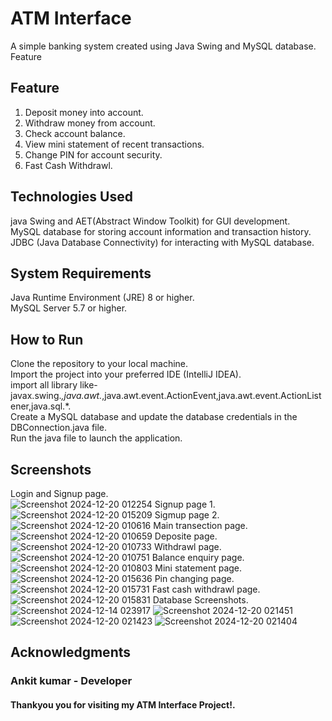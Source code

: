# ATM Interface
A simple banking system created using Java Swing and MySQL database.
Feature
## Feature
1. Deposit money into account.
2. Withdraw money from account.
3. Check account balance.
4. View mini statement of recent transactions.
5. Change PIN for account security.
6.  Fast Cash Withdrawl.
## Technologies Used
 java Swing and AET(Abstract Window Toolkit) for GUI development.  
 MySQL database for storing account information and transaction history.  
 JDBC (Java Database Connectivity) for interacting with MySQL database.
 ## System Requirements
 Java Runtime Environment (JRE) 8 or higher.  
 MySQL Server 5.7 or higher.  
 ## How to Run
 Clone the repository to your local machine.  
 Import the project into your preferred IDE (IntelliJ IDEA).  
 import all library like- javax.swing.*,java.awt.*,java.awt.event.ActionEvent,java.awt.event.ActionListener,java.sql.*.  
 Create a MySQL database and update the database credentials in the DBConnection.java file.  
 Run the java file to launch the application.  
 ## Screenshots
 Login and Signup page.  
 ![Screenshot 2024-12-20 012254](https://github.com/user-attachments/assets/68d80ab5-e8b7-4cd8-9d59-dd349ae51821)
 Signup page 1.  
![Screenshot 2024-12-20 015209](https://github.com/user-attachments/assets/bd29127d-5e04-4bba-a5dc-866757d50e20)
Sigmup page 2.  
![Screenshot 2024-12-20 010616](https://github.com/user-attachments/assets/171f8cf7-0435-4b61-b33e-c4a45078f06c)
Main transection page.  
![Screenshot 2024-12-20 010659](https://github.com/user-attachments/assets/423f1eea-7a9a-4f83-9c3a-1dd3e0bed02f)
Deposite page.  
![Screenshot 2024-12-20 010733](https://github.com/user-attachments/assets/ae2b7642-5c64-4b89-9c5c-dcc507fba470)
Withdrawl page.  
![Screenshot 2024-12-20 010751](https://github.com/user-attachments/assets/583a6003-f99b-4eef-8463-328531f58842)
Balance enquiry page.
![Screenshot 2024-12-20 010803](https://github.com/user-attachments/assets/c10f4bda-2b20-49c0-81ce-b5aeeb55b8f8)
Mini statement page.  
![Screenshot 2024-12-20 015636](https://github.com/user-attachments/assets/a79602cf-ff64-4387-b015-ab96b7ae7b5b)
Pin changing page.  
![Screenshot 2024-12-20 015731](https://github.com/user-attachments/assets/0559e949-267d-4028-a357-a04d9dae9d77)
Fast cash withdrawl page.  
![Screenshot 2024-12-20 015831](https://github.com/user-attachments/assets/451cfd8d-dd94-4c94-ad31-336384f159fc)
Database Screenshots.
![Screenshot 2024-12-14 023917](https://github.com/user-attachments/assets/4ee0c5e3-b662-460b-a040-562b4e512fb6)
![Screenshot 2024-12-20 021451](https://github.com/user-attachments/assets/e69c75ea-cf0b-4e19-a0dd-ad9082f88b80)
![Screenshot 2024-12-20 021423](https://github.com/user-attachments/assets/47871e15-f3bd-4a22-ba8b-65417c165d1a)
![Screenshot 2024-12-20 021404](https://github.com/user-attachments/assets/37814e22-43e8-4ab0-812d-30f4d8005009)

## Acknowledgments
### Ankit kumar - Developer  
#### Thankyou you for visiting my ATM Interface Project!. 


   




